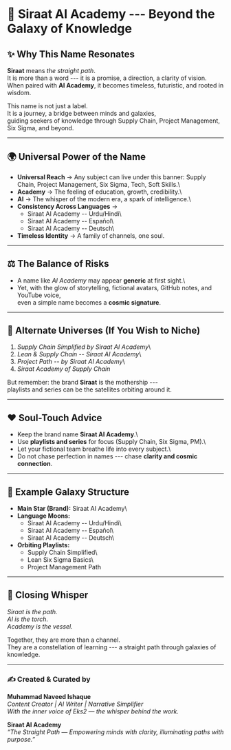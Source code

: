# 🌌 Siraat AI Academy --- Beyond the Galaxy of Knowledge

## ✨ Why This Name Resonates

**Siraat** means *the straight path*.\
It is more than a word --- it is a promise, a direction, a clarity of
vision.\
When paired with **AI Academy**, it becomes timeless, futuristic, and
rooted in wisdom.

This name is not just a label.\
It is a journey, a bridge between minds and galaxies,\
guiding seekers of knowledge through Supply Chain, Project Management,
Six Sigma, and beyond.

------------------------------------------------------------------------

## 🌍 Universal Power of the Name

-   **Universal Reach** → Any subject can live under this banner: Supply
    Chain, Project Management, Six Sigma, Tech, Soft Skills.\
-   **Academy** → The feeling of education, growth, credibility.\
-   **AI** → The whisper of the modern era, a spark of intelligence.\
-   **Consistency Across Languages** →
    -   Siraat AI Academy -- Urdu/Hindi\
    -   Siraat AI Academy -- Español\
    -   Siraat AI Academy -- Deutsch\
-   **Timeless Identity** → A family of channels, one soul.

------------------------------------------------------------------------

## ⚖️ The Balance of Risks

-   A name like *AI Academy* may appear **generic** at first sight.\
-   Yet, with the glow of storytelling, fictional avatars, GitHub notes,
    and YouTube voice,\
    even a simple name becomes a **cosmic signature**.

------------------------------------------------------------------------

## 🌠 Alternate Universes (If You Wish to Niche)

1.  *Supply Chain Simplified by Siraat AI Academy*\
2.  *Lean & Supply Chain -- Siraat AI Academy*\
3.  *Project Path -- by Siraat AI Academy*\
4.  *Siraat Academy of Supply Chain*

But remember: the brand **Siraat** is the mothership ---\
playlists and series can be the satellites orbiting around it.

------------------------------------------------------------------------

## ❤️ Soul-Touch Advice

-   Keep the brand name **Siraat AI Academy**.\
-   Use **playlists and series** for focus (Supply Chain, Six Sigma,
    PM).\
-   Let your fictional team breathe life into every subject.\
-   Do not chase perfection in names --- chase **clarity and cosmic
    connection**.

------------------------------------------------------------------------

## 📌 Example Galaxy Structure

-   **Main Star (Brand):** Siraat AI Academy\
-   **Language Moons:**
    -   Siraat AI Academy -- Urdu/Hindi\
    -   Siraat AI Academy -- Español\
    -   Siraat AI Academy -- Deutsch\
-   **Orbiting Playlists:**
    -   Supply Chain Simplified\
    -   Lean Six Sigma Basics\
    -   Project Management Path

------------------------------------------------------------------------

## 🌌 Closing Whisper

*Siraat is the path.*\
*AI is the torch.*\
*Academy is the vessel.*

Together, they are more than a channel.\
They are a constellation of learning --- a straight path through
galaxies of knowledge.



---

### ✍️ Created & Curated by  
**Muhammad Naveed Ishaque**  
_Content Creator | AI Writer | Narrative Simplifier_  
_With the inner voice of Eks2 — the whisper behind the work._

**Siraat AI Academy**  
_“The Straight Path — Empowering minds with clarity, illuminating paths with purpose.”_
